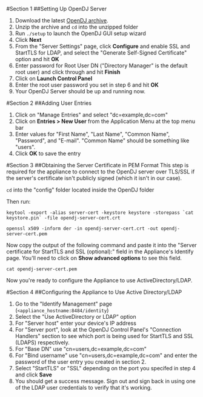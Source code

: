 #Section 1
##Setting Up OpenDJ Server

1. Download the latest [OpenDJ archive](https://forgerock.org/downloads/opendj-archive/).
2. Unzip the archive and `cd` into the unzipped folder
3. Run `./setup` to launch the OpenDJ GUI setup wizard
4. Click **Next**
5. From the "Server Settings" page, click **Configure** and enable SSL and StartTLS for LDAP, and select the "Generate Self-Signed Certificate" option and hit **OK**
6. Enter password for Root User DN ("Directory Manager" is the default root user) and click through and hit **Finish**
7. Click on **Launch Control Panel**
8. Enter the root user password you set in step 6 and hit **OK**
9. Your OpenDJ Server should be up and running now.


#Section 2
##Adding User Entries
1. Click on "Manage Entries" and select "dc=example,dc=com"
2. Click on **Entries > New User** from the Application Menu at the top menu bar
3. Enter values for "First Name", "Last Name", "Common Name", "Password", and "E-mail". "Common Name" should be something like "users".
4. Click **OK** to save the entry


#Section 3
##Obtaining the Server Certificate in PEM Format
This step is required for the appliance to connect to the OpenDJ server over TLS/SSL if the server's certificate isn't publicly signed (which it isn't in our case).

`cd` into the "config" folder located inside the OpenDJ folder

Then run:

```
keytool -export -alias server-cert -keystore keystore -storepass `cat keystore.pin` -file opendj-server-cert.crt
```

```
openssl x509 -inform der -in opendj-server-cert.crt -out opendj-server-cert.pem
```

Now copy the output of the following command and paste it into the "Server certificate for StartTLS and SSL (optional):" field in the Appliance's Identify page. You'll need to click on **Show advanced options** to see this field.

```
cat opendj-server-cert.pem
```

Now you're ready to configure the Appliance to use ActiveDirectory/LDAP.

#Section 4
##Configuring the Appliance to Use Active Directory/LDAP

1. Go to the "Identify Management" page (`<appliance_hostname:8484/identity`)
2. Select the "Use ActiveDirectory or LDAP" option
3. For "Server host" enter your device's IP address
4. For "Server port", look at the OpenDJ Control Panel's "Connection Handlers" section to see which port is being used for StartTLS and SSL (LDAPS) respectively.
5. For "Base DN" use "cn=users,dc=example,dc=com"
6. For "Bind username" use "cn=users,dc=example,dc=com" and enter the password of the user entry you created in section 2.
7. Select "StartTLS" or "SSL" depending on the port you specifed in step 4 and click **Save**
8. You should get a success message. Sign out and sign back in using one of the LDAP user credentials to verify that it's working.
